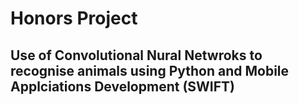 # Honors Project

## Use of Convolutional Nural Netwroks to recognise animals using Python and Mobile Applciations Development (SWIFT)
